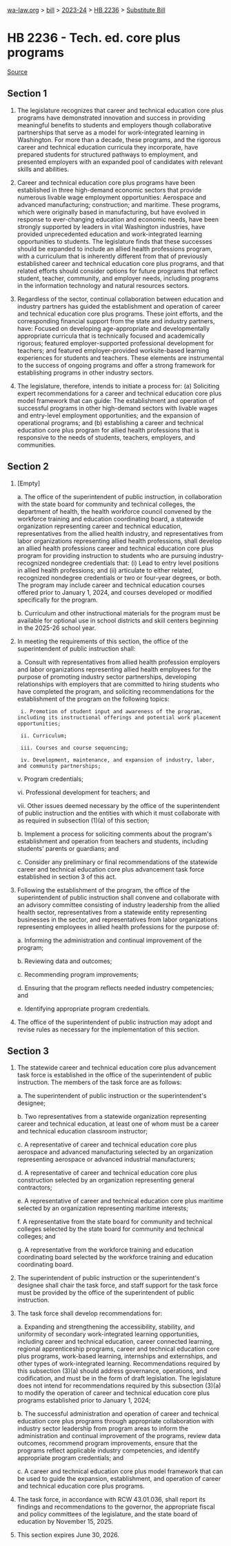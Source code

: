 [wa-law.org](/) > [bill](/bill/) > [2023-24](/bill/2023-24/) > [HB 2236](/bill/2023-24/hb/2236/) > [Substitute Bill](/bill/2023-24/hb/2236/S/)

# HB 2236 - Tech. ed. core plus programs

[Source](http://lawfilesext.leg.wa.gov/biennium/2023-24/Pdf/Bills/House%20Bills/2236-S.pdf)

## Section 1
1. The legislature recognizes that career and technical education core plus programs have demonstrated innovation and success in providing meaningful benefits to students and employers though collaborative partnerships that serve as a model for work-integrated learning in Washington. For more than a decade, these programs, and the rigorous career and technical education curricula they incorporate, have prepared students for structured pathways to employment, and presented employers with an expanded pool of candidates with relevant skills and abilities.

2. Career and technical education core plus programs have been established in three high-demand economic sectors that provide numerous  livable wage employment opportunities: Aerospace and advanced manufacturing; construction; and maritime. These programs, which were originally based in manufacturing, but have evolved in response to ever-changing education and economic needs, have been strongly supported by leaders in vital Washington industries, have provided unprecedented education and work-integrated learning opportunities to students. The legislature finds that these successes should be expanded to include an allied health professions program, with a curriculum that is inherently different from that of previously established career and technical education core plus programs, and that related efforts should consider options for future programs that reflect student, teacher, community, and employer needs, including programs in the information technology and natural resources sectors.

3. Regardless of the sector, continual collaboration between education and industry partners has guided the establishment and operation of career and technical education core plus programs. These joint efforts, and the corresponding financial support from the state and industry partners, have: Focused on developing age-appropriate and developmentally appropriate curricula that is technically focused and academically rigorous; featured employer-supported professional development for teachers; and featured employer-provided worksite-based learning experiences for students and teachers. These elements are instrumental to the success of ongoing programs and offer a strong framework for establishing programs in other industry sectors.

4. The legislature, therefore, intends to initiate a process for: (a) Soliciting expert recommendations for a career and technical education core plus model framework that can guide: The establishment and operation of successful programs in other high-demand sectors with livable wages and entry-level employment opportunities; and the expansion of operational programs; and (b) establishing a career and technical education core plus program for allied health professions that is responsive to the needs of students, teachers, employers, and communities.

## Section 2
1. [Empty]

    a. The office of the superintendent of public instruction, in collaboration with the state board for community and technical colleges, the department of health, the health workforce council convened by the workforce training and education coordinating board, a statewide organization representing career and technical education, representatives from the allied health industry, and representatives from labor organizations representing allied health professions, shall develop an allied health professions career and technical education core plus program for providing instruction to students who are pursuing industry-recognized nondegree credentials that: (i) Lead to entry level positions in allied health professions; and (ii) articulate to either related, recognized nondegree credentials or two or four-year degrees, or both. The program may include career and technical education courses offered prior to January 1, 2024, and courses developed or modified specifically for the program.

    b. Curriculum and other instructional materials for the program must be available for optional use in school districts and skill centers beginning in the 2025-26 school year.

2. In meeting the requirements of this section, the office of the superintendent of public instruction shall:

    a. Consult with representatives from allied health profession employers and labor organizations representing allied health employees for the purpose of promoting industry sector partnerships, developing relationships with employers that are committed to hiring students who have completed the program, and soliciting recommendations for the establishment of the program on the following topics:

        i. Promotion of student input and awareness of the program, including its instructional offerings and potential work placement opportunities;

        ii. Curriculum;

        iii. Courses and course sequencing;

        iv. Development, maintenance, and expansion of industry, labor, and community partnerships;

    v. Program credentials;

    vi. Professional development for teachers; and

    vii. Other issues deemed necessary by the office of the superintendent of public instruction and the entities with which it must collaborate with as required in subsection (1)(a) of this section;

    b. Implement a process for soliciting comments about the program's establishment and operation from teachers and students, including students' parents or guardians; and

    c. Consider any preliminary or final recommendations of the statewide career and technical education core plus advancement task force established in section 3 of this act.

3. Following the establishment of the program, the office of the superintendent of public instruction shall convene and collaborate with an advisory committee consisting of industry leadership from the allied health sector, representatives from a statewide entity representing businesses in the sector, and representatives from labor organizations representing employees in allied health professions for the purpose of:

    a. Informing the administration and continual improvement of the program;

    b. Reviewing data and outcomes;

    c. Recommending program improvements;

    d. Ensuring that the program reflects needed industry competencies; and

    e. Identifying appropriate program credentials.

4. The office of the superintendent of public instruction may adopt and revise rules as necessary for the implementation of this section.

## Section 3
1. The statewide career and technical education core plus advancement task force is established in the office of the superintendent of public instruction. The members of the task force are as follows:

    a. The superintendent of public instruction or the superintendent's designee;

    b. Two representatives from a statewide organization representing career and technical education, at least one of whom must be a career and technical education classroom instructor;

    c. A representative of career and technical education core plus aerospace and advanced manufacturing selected by an organization representing aerospace or advanced industrial manufacturers;

    d. A representative of career and technical education core plus construction selected by an organization representing general contractors;

    e. A representative of career and technical education core plus maritime selected by an organization representing maritime interests;

    f. A representative from the state board for community and technical colleges selected by the state board for community and technical colleges; and

    g. A representative from the workforce training and education coordinating board selected by the workforce training and education coordinating board.

2. The superintendent of public instruction or the superintendent's designee shall chair the task force, and staff support for the task force must be provided by the office of the superintendent of public instruction.

3. The task force shall develop recommendations for:

    a. Expanding and strengthening the accessibility, stability, and uniformity of secondary work-integrated learning opportunities, including career and technical education, career connected learning, regional apprenticeship programs, career and technical education core plus programs, work-based learning, internships and externships, and other types of work-integrated learning. Recommendations required by this subsection (3)(a) should address governance, operations, and codification, and must be in the form of draft legislation. The legislature does not intend for recommendations required by this subsection (3)(a) to modify the operation of career and technical education core plus programs established prior to January 1, 2024;

    b. The successful administration and operation of career and technical education core plus programs through appropriate collaboration with industry sector leadership from program areas to inform the administration and continual improvement of the programs, review data outcomes, recommend program improvements, ensure that the programs reflect applicable industry competencies, and identify appropriate program credentials; and

    c. A career and technical education core plus model framework that can be used to guide the expansion, establishment, and operation of career and technical education core plus programs.

4. The task force, in accordance with RCW 43.01.036, shall report its findings and recommendations to the governor, the appropriate fiscal and policy committees of the legislature, and the state board of education by November 15, 2025.

5. This section expires June 30, 2026.
